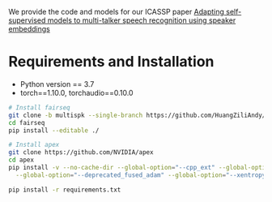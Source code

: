 We provide the code and models for our ICASSP paper [Adapting self-supervised models to multi-talker speech recognition using speaker embeddings](https://arxiv.org/abs/2211.00482)

# Requirements and Installation
* Python version == 3.7
* torch==1.10.0, torchaudio==0.10.0

``` bash
# Install fairseq
git clone -b multispk --single-branch https://github.com/HuangZiliAndy/fairseq.git
cd fairseq
pip install --editable ./

# Install apex
git clone https://github.com/NVIDIA/apex
cd apex
pip install -v --no-cache-dir --global-option="--cpp_ext" --global-option="--cuda_ext" \
  --global-option="--deprecated_fused_adam" --global-option="--xentropy" \

pip install -r requirements.txt 
```
